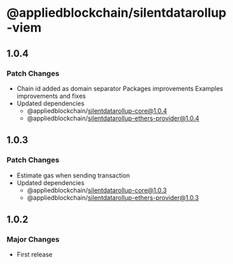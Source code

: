 # @appliedblockchain/silentdatarollup-viem

## 1.0.4

### Patch Changes

- Chain id added as domain separator
  Packages improvements
  Examples improvements and fixes
- Updated dependencies
  - @appliedblockchain/silentdatarollup-core@1.0.4
  - @appliedblockchain/silentdatarollup-ethers-provider@1.0.4

## 1.0.3

### Patch Changes

- Estimate gas when sending transaction
- Updated dependencies
  - @appliedblockchain/silentdatarollup-core@1.0.3
  - @appliedblockchain/silentdatarollup-ethers-provider@1.0.3

## 1.0.2

### Major Changes

- First release
